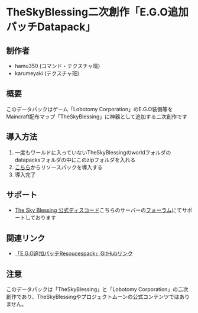 # TheSkyBlessing二次創作「E.G.O追加パッチDatapack」
## 制作者
* hamu350 (コマンド・テクスチャ班)
* karumeyaki (テクスチャ班)

## 概要
このデータパックはゲーム「Lobotomy Corporation」のE.G.O装備等をMaincraft配布マップ「TheSkyBlessing」に神器として追加する二次創作です

## 導入方法
1. 一度もワールドに入っていないTheSkyBlessingのworldフォルダのdatapacksフォルダの中にこのzipフォルダを入れる
2. [こちら](https://www.dropbox.com/scl/fi/g91c4tmioqhs51pscfw4q/resouces_tsb_ego.zip?rlkey=3iuvrd325b1z9nhoikufsa2en&st=pa3ecr80&dl=0)からリソースパックを導入する
3. 導入完了

## サポート
* [The Sky Blessing 公式ディスコード](https://discord.gg/vPqHuQNMEv)こちらのサーバーの[フォーラム](https://discord.com/channels/742465492861845564/1416218190131888251)にてサポートしております

## 関連リンク
* [「E.G.O追加パッチResoucespack」GitHubリンク](https://github.com/hamu350/tsb_ego_resouces)

## 注意
このデータパックは「TheSkyBlessing」と「Lobotomy Corporation」の二次創作であり、TheSkyBlessingやプロジェクトムーンの公式コンテンツではありません。
